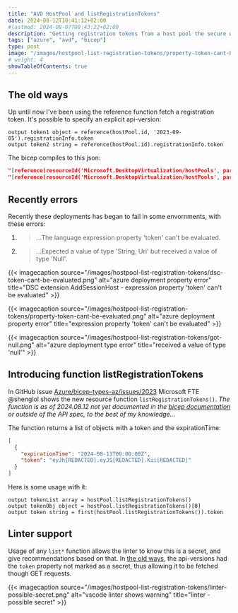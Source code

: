 ```yaml
---
title: "AVD HostPool and listRegistrationTokens"
date: 2024-08-12T10:41:12+02:00
#lastmod: 2024-08-07T09:43:22+02:00
description: "Getting registration tokens from a host pool the secure way"
tags: ["azure", "avd", "bicep"]
type: post
image: "/images/hostpool-list-registration-tokens/property-token-cant-be-evaluated.png"
# weight: 4
showTableOfContents: true
---
```


## The old ways

Up until now I've been using the reference function fetch a registration token. It's possible to specify an explicit api-version:
```bicep
output token1 object = reference(hostPool.id, '2023-09-05').registrationInfo.token
output token2 string = reference(hostPool.id).registrationInfo.token
```
The bicep compiles to this json:
```json
"[reference(resourceId('Microsoft.DesktopVirtualization/hostPools', parameters('hostpoolName')), '2023-09-05').registrationInfo.token]"
"[reference(resourceId('Microsoft.DesktopVirtualization/hostPools', parameters('hostpoolName'))).registrationInfo.token)]"
```

## Recently errors
Recently these deployments has began to fail in some envornments, with these errors:
1. > ...The language expression property 'token' can't be evaluated.
2. > ...Expected a value of type 'String, Uri' but received a value of type 'Null'.

{{< imagecaption source="/images/hostpool-list-registration-tokens/dsc-token-cant-be-evaluated.png" alt="azure deployment property error" title="DSC extension AddSessionHost - expression property 'token' can't be evaluated" >}}

{{< imagecaption source="/images/hostpool-list-registration-tokens/property-token-cant-be-evaluated.png" alt="azure deployment property error" title="expression property 'token' can't be evaluated" >}}

{{< imagecaption source="/images/hostpool-list-registration-tokens/got-null.png" alt="azure deployment type error" title="received a value of type 'null'" >}}

## Introducing function listRegistrationTokens

In GitHub issue [Azure/bicep-types-az/issues/2023](https://github.com/Azure/bicep-types-az/issues/2023#issuecomment-2278685926) Microsoft FTE @shenglol shows the new resource function `listRegistrationTokens()`. _The function is as of 2024.08.12 not yet documented in the [bicep documentation](https://learn.microsoft.com/en-us/azure/azure-resource-manager/bicep/bicep-functions-resource#implementations) or outside of the API spec, to the best of my knowledge..._

The function returns a list of objects with a token and the expirationTime:
```json
[
  {
    "expirationTime": "2024-08-13T00:00:00Z",
    "token": "eyJh[REDACTED].eyJS[REDACTED].Kii[REDACTED]"
  }
]
```

Here is some usage with it:
```bicep
output tokenList array = hostPool.listRegistrationTokens()
output tokenObj object = hostPool.listRegistrationTokens()[0]
output token string = first(hostPool.listRegistrationTokens()).token
```

## Linter support
Usage of any `list*` function allows the linter to know this is a secret, and give recommendations based on that. In [the old ways](#the-old-ways), the api-versions had the `token` property not marked as a secret, thus allowing it to be fetched though GET requests.

{{< imagecaption source="/images/hostpool-list-registration-tokens/linter-possible-secret.png" alt="vscode linter shows warning" title="linter - possible secret" >}}
